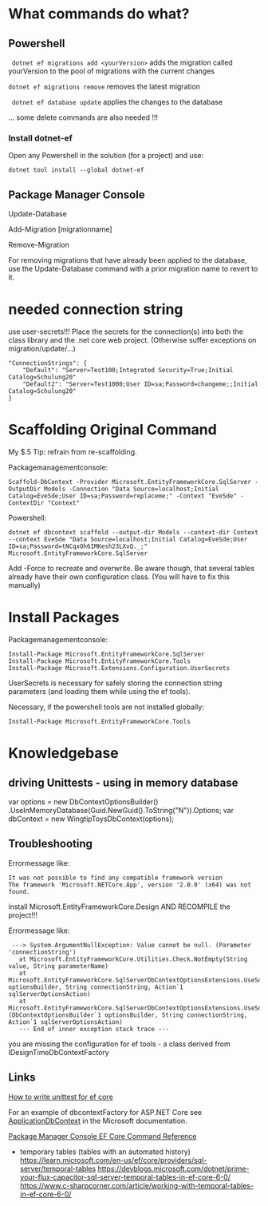 ﻿

# What commands do what?

## Powershell
``` dotnet ef migrations add <yourVersion>```
adds the migration called yourVersion to the pool of migrations with the current changes

``` dotnet ef migrations remove ```
removes the latest migration

```  dotnet ef database update ```
applies the changes to the database

...
some delete commands are also needed !!!

### Install dotnet-ef
Open any Powershell in the solution (for a project) and use:
```
dotnet tool install --global dotnet-ef
```

## Package Manager Console

Update-Database 

Add-Migration [migrationname]

Remove-Migration

For removing migrations that have already been applied to the database, use the Update-Database command with a prior migration name to revert to it.

# needed connection string
use user-secrets!!!
Place the secrets for the connection(s) into both the class library and the .net core web project.
(Otherwise suffer exceptions on migration/update/...)

```
"ConnectionStrings": {
    "Default": "Server=Test100;Integrated Security=True;Initial Catalog=Schulung20"
    "Default2": "Server=Test1000;User ID=sa;Password=changeme;;Initial Catalog=Schulung20"
}
```

# Scaffolding Original Command
My $.5 Tip: refrain from re-scaffolding.

Packagemanagementconsole:
```
Scaffold-DbContext -Provider Microsoft.EntityFrameworkCore.SqlServer -OutputDir Models -Connection "Data Source=localhost;Initial Catalog=EveSde;User ID=sa;Password=replaceme;" -Context "EveSde" -ContextDir "Context"
```
Powershell:
```
dotnet ef dbcontext scaffold --output-dir Models --context-dir Context --context EveSde "Data Source=localhost;Initial Catalog=EveSde;User ID=sa;Password=tNCqxOh6IMKesh23LXvQ._;" Microsoft.EntityFrameworkCore.SqlServer
```

Add -Force to recreate and overwrite.
Be aware though, that several tables already have their own configuration class. (You will have to fix this manually)

# Install Packages
Packagemanagementconsole:
```
Install-Package Microsoft.EntityFrameworkCore.SqlServer
Install-Package Microsoft.EntityFrameworkCore.Tools
Install-Package Microsoft.Extensions.Configuration.UserSecrets
```

UserSecrets is necessary for safely storing the connection string parameters (and loading them while using the ef tools).

Necessary, if the powershell tools are not installed globally:
```
Install-Package Microsoft.EntityFrameworkCore.Tools 
```

# Knowledgebase
## driving Unittests - using in memory database

var options = new DbContextOptionsBuilder<WingtipToysDbContext>()
                .UseInMemoryDatabase(Guid.NewGuid().ToString("N")).Options;
var dbContext = new WingtipToysDbContext(options);

## Troubleshooting
Errormessage like:
```
It was not possible to find any compatible framework version
The framework 'Microsoft.NETCore.App', version '2.0.0' (x64) was not found.
```
install Microsoft.EntityFrameworkCore.Design AND RECOMPILE the project!!!

Errormessage like:
```
 ---> System.ArgumentNullException: Value cannot be null. (Parameter 'connectionString')
   at Microsoft.EntityFrameworkCore.Utilities.Check.NotEmpty(String value, String parameterName)
   at Microsoft.EntityFrameworkCore.SqlServerDbContextOptionsExtensions.UseSqlServer(DbContextOptionsBuilder optionsBuilder, String connectionString, Action`1 sqlServerOptionsAction)
   at Microsoft.EntityFrameworkCore.SqlServerDbContextOptionsExtensions.UseSqlServer[TContext](DbContextOptionsBuilder`1 optionsBuilder, String connectionString, Action`1 sqlServerOptionsAction)
   --- End of inner exception stack trace ---
```
you are missing the configuration for ef tools - a class derived from IDesignTimeDbContextFactory 

## Links
[How to write unittest for ef core](https://bitiniyan.com/2019/02/02/how-to-write-unit-tests-with-entity-framework-core/)

For an example of dbcontextFactory for ASP.NET Core see
[ApplicationDbContext](https://docs.microsoft.com/en-us/ef/core/dbcontext-configuration/) in the Microsoft documentation.

[Package Manager Console EF Core Command Reference](https://docs.microsoft.com/en-us/ef/core/cli/powershell?msclkid=be8cf4dbcf7f11ec9a8f52d9400bf9b3)

* temporary tables (tables with an automated history) https://learn.microsoft.com/en-us/ef/core/providers/sql-server/temporal-tables https://devblogs.microsoft.com/dotnet/prime-your-flux-capacitor-sql-server-temporal-tables-in-ef-core-6-0/ https://www.c-sharpcorner.com/article/working-with-temporal-tables-in-ef-core-6-0/